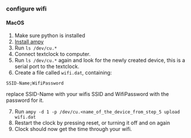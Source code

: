 ### configure wifi

#### MacOS

1. Make sure python is installed
2. [Install ampy](https://pypi.org/project/adafruit-ampy/)
3. Run `ls /dev/cu.*` 
4. Connect textclock to computer.  
5. Run `ls /dev/cu.*` again and look for the newly created device, this is a serial port to the textclock.
6. Create a file called `wifi.dat`, containing:
  ```
  SSID-Name;WifiPassword
  ```
  replace SSID-Name with your wifis SSID and WifiPassword with the password for it.
  
7. Run `ampy -d 1 -p /dev/cu.<name_of_the_device_from_step_5 upload wifi.dat`
8. Restart the clock by pressing reset, or turning it off and on again
9. Clock should now get the time through your wifi.
